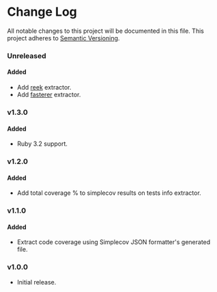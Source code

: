 # Change Log
All notable changes to this project will be documented in this file.
This project adheres to [Semantic Versioning](http://semver.org/).

### Unreleased

#### Added

* Add [reek](https://github.com/troessner/reek) extractor.
* Add [fasterer](https://github.com/DamirSvrtan/fasterer) extractor.

### v1.3.0

#### Added

* Ruby 3.2 support.

### v1.2.0

#### Added

* Add total coverage % to simplecov results on tests info extractor.

### v1.1.0

#### Added

* Extract code coverage using Simplecov JSON formatter's generated file.

### v1.0.0

* Initial release.
